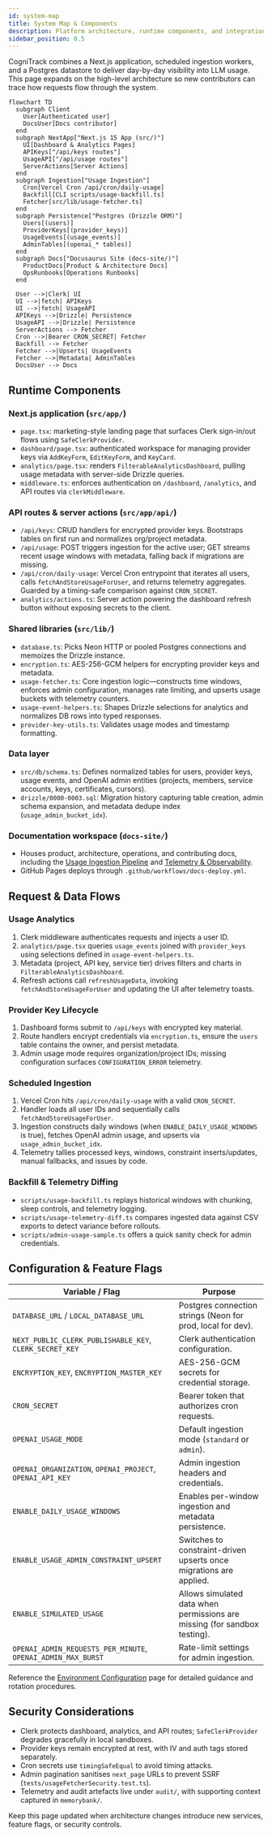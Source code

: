 ```yaml
---
id: system-map
title: System Map & Components
description: Platform architecture, runtime components, and integration touchpoints for CogniTrack.
sidebar_position: 0.5
---
```


CogniTrack combines a Next.js application, scheduled ingestion workers, and a Postgres datastore to deliver day-by-day visibility into LLM usage. This page expands on the high-level architecture so new contributors can trace how requests flow through the system.

```mermaid
flowchart TD
  subgraph Client
    User[Authenticated user]
    DocsUser[Docs contributor]
  end
  subgraph NextApp["Next.js 15 App (src/)"]
    UI[Dashboard & Analytics Pages]
    APIKeys["/api/keys routes"]
    UsageAPI["/api/usage routes"]
    ServerActions[Server Actions]
  end
  subgraph Ingestion["Usage Ingestion"]
    Cron[Vercel Cron /api/cron/daily-usage]
    Backfill[CLI scripts/usage-backfill.ts]
    Fetcher[src/lib/usage-fetcher.ts]
  end
  subgraph Persistence["Postgres (Drizzle ORM)"]
    Users[(users)]
    ProviderKeys[(provider_keys)]
    UsageEvents[(usage_events)]
    AdminTables[(openai_* tables)]
  end
  subgraph Docs["Docusaurus Site (docs-site/)"]
    ProductDocs[Product & Architecture Docs]
    OpsRunbooks[Operations Runbooks]
  end

  User -->|Clerk| UI
  UI -->|fetch| APIKeys
  UI -->|fetch| UsageAPI
  APIKeys -->|Drizzle| Persistence
  UsageAPI -->|Drizzle| Persistence
  ServerActions --> Fetcher
  Cron -->|Bearer CRON_SECRET| Fetcher
  Backfill --> Fetcher
  Fetcher -->|Upserts| UsageEvents
  Fetcher -->|Metadata| AdminTables
  DocsUser --> Docs
```

## Runtime Components

### Next.js application (`src/app/`)
- `page.tsx`: marketing-style landing page that surfaces Clerk sign-in/out flows using `SafeClerkProvider`.
- `dashboard/page.tsx`: authenticated workspace for managing provider keys via `AddKeyForm`, `EditKeyForm`, and `KeyCard`.
- `analytics/page.tsx`: renders `FilterableAnalyticsDashboard`, pulling usage metadata with server-side Drizzle queries.
- `middleware.ts`: enforces authentication on `/dashboard`, `/analytics`, and API routes via `clerkMiddleware`.

### API routes & server actions (`src/app/api/`)
- `/api/keys`: CRUD handlers for encrypted provider keys. Bootstraps tables on first run and normalizes org/project metadata.
- `/api/usage`: POST triggers ingestion for the active user; GET streams recent usage windows with metadata, falling back if migrations are missing.
- `/api/cron/daily-usage`: Vercel Cron entrypoint that iterates all users, calls `fetchAndStoreUsageForUser`, and returns telemetry aggregates. Guarded by a timing-safe comparison against `CRON_SECRET`.
- `analytics/actions.ts`: Server action powering the dashboard refresh button without exposing secrets to the client.

### Shared libraries (`src/lib/`)
- `database.ts`: Picks Neon HTTP or pooled Postgres connections and memoizes the Drizzle instance.
- `encryption.ts`: AES-256-GCM helpers for encrypting provider keys and metadata.
- `usage-fetcher.ts`: Core ingestion logic—constructs time windows, enforces admin configuration, manages rate limiting, and upserts usage buckets with telemetry counters.
- `usage-event-helpers.ts`: Shapes Drizzle selections for analytics and normalizes DB rows into typed responses.
- `provider-key-utils.ts`: Validates usage modes and timestamp formatting.

### Data layer
- `src/db/schema.ts`: Defines normalized tables for users, provider keys, usage events, and OpenAI admin entities (projects, members, service accounts, keys, certificates, cursors).
- `drizzle/0000-0003.sql`: Migration history capturing table creation, admin schema expansion, and metadata dedupe index (`usage_admin_bucket_idx`).

### Documentation workspace (`docs-site/`)
- Houses product, architecture, operations, and contributing docs, including the [Usage Ingestion Pipeline](usage-ingestion-pipeline.md) and [Telemetry & Observability](telemetry-and-observability.md).
- GitHub Pages deploys through `.github/workflows/docs-deploy.yml`.

## Request & Data Flows

### Usage Analytics
1. Clerk middleware authenticates requests and injects a user ID.
2. `analytics/page.tsx` queries `usage_events` joined with `provider_keys` using selections defined in `usage-event-helpers.ts`.
3. Metadata (project, API key, service tier) drives filters and charts in `FilterableAnalyticsDashboard`.
4. Refresh actions call `refreshUsageData`, invoking `fetchAndStoreUsageForUser` and updating the UI after telemetry toasts.

### Provider Key Lifecycle
1. Dashboard forms submit to `/api/keys` with encrypted key material.
2. Route handlers encrypt credentials via `encryption.ts`, ensure the `users` table contains the owner, and persist metadata.
3. Admin usage mode requires organization/project IDs; missing configuration surfaces `CONFIGURATION_ERROR` telemetry.

### Scheduled Ingestion
1. Vercel Cron hits `/api/cron/daily-usage` with a valid `CRON_SECRET`.
2. Handler loads all user IDs and sequentially calls `fetchAndStoreUsageForUser`.
3. Ingestion constructs daily windows (when `ENABLE_DAILY_USAGE_WINDOWS` is true), fetches OpenAI admin usage, and upserts via `usage_admin_bucket_idx`.
4. Telemetry tallies processed keys, windows, constraint inserts/updates, manual fallbacks, and issues by code.

### Backfill & Telemetry Diffing
- `scripts/usage-backfill.ts` replays historical windows with chunking, sleep controls, and telemetry logging.
- `scripts/usage-telemetry-diff.ts` compares ingested data against CSV exports to detect variance before rollouts.
- `scripts/admin-usage-sample.ts` offers a quick sanity check for admin credentials.

## Configuration & Feature Flags

| Variable / Flag | Purpose |
| --- | --- |
| `DATABASE_URL` / `LOCAL_DATABASE_URL` | Postgres connection strings (Neon for prod, local for dev). |
| `NEXT_PUBLIC_CLERK_PUBLISHABLE_KEY`, `CLERK_SECRET_KEY` | Clerk authentication configuration. |
| `ENCRYPTION_KEY`, `ENCRYPTION_MASTER_KEY` | AES-256-GCM secrets for credential storage. |
| `CRON_SECRET` | Bearer token that authorizes cron requests. |
| `OPENAI_USAGE_MODE` | Default ingestion mode (`standard` or `admin`). |
| `OPENAI_ORGANIZATION`, `OPENAI_PROJECT`, `OPENAI_API_KEY` | Admin ingestion headers and credentials. |
| `ENABLE_DAILY_USAGE_WINDOWS` | Enables per-window ingestion and metadata persistence. |
| `ENABLE_USAGE_ADMIN_CONSTRAINT_UPSERT` | Switches to constraint-driven upserts once migrations are applied. |
| `ENABLE_SIMULATED_USAGE` | Allows simulated data when permissions are missing (for sandbox testing). |
| `OPENAI_ADMIN_REQUESTS_PER_MINUTE`, `OPENAI_ADMIN_MAX_BURST` | Rate-limit settings for admin ingestion. |

Reference the [Environment Configuration](environment-configuration.md) page for detailed guidance and rotation procedures.

## Security Considerations

- Clerk protects dashboard, analytics, and API routes; `SafeClerkProvider` degrades gracefully in local sandboxes.
- Provider keys remain encrypted at rest, with IV and auth tags stored separately.
- Cron secrets use `timingSafeEqual` to avoid timing attacks.
- Admin pagination sanitises `next_page` URLs to prevent SSRF (`tests/usageFetcherSecurity.test.ts`).
- Telemetry and audit artefacts live under `audit/`, with supporting context captured in `memorybank/`.

Keep this page updated when architecture changes introduce new services, feature flags, or security controls.
